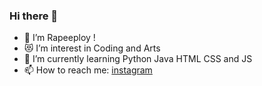 ### Hi there 👋
- 🔭 I’m Rapeeploy !
- 😻 I’m interest in Coding and Arts
- 🌱 I’m currently learning Python Java HTML CSS and JS
- 📫 How to reach me: [instagram](https://www.instagram.com/rapeeplxy/)
